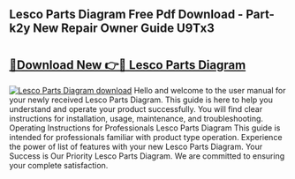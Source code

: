 ## Lesco Parts Diagram Free Pdf Download - Part-k2y New Repair Owner Guide U9Tx3

# <h2><a href="http://dfleme.blite.top/?on=Lesco+Parts+Diagram">🔗Download New 👉🔴 Lesco Parts Diagram</a></h2>

[![Lesco Parts Diagram download](https://i.imgur.com/lujVjoI.png)](http://dfleme.blite.top/?on=Lesco+Parts+Diagram)
Hello and welcome to the user manual for your newly received Lesco Parts Diagram. This guide is here to help you understand and operate your product successfully. You will find clear instructions for installation, usage, maintenance, and troubleshooting. Operating Instructions for Professionals Lesco Parts Diagram This guide is intended for professionals familiar with product type operation. Experience the power of list of features with your new Lesco Parts Diagram. Your Success is Our Priority Lesco Parts Diagram. We are committed to ensuring your complete satisfaction.
